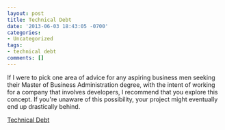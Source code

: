 ```yaml
---
layout: post
title: Technical Debt
date: '2013-06-03 18:43:05 -0700'
categories:
- Uncategorized
tags:
- technical debt
comments: []
---
```

If I were to pick one area of advice for any aspiring business men seeking their Master of Business Administration degree, with the intent of working for a company that involves developers, I recommend that you explore this concept. If you're unaware of this possibility, your project might eventually end up drastically behind.

[Technical Debt](http://en.wikipedia.org/wiki/Technical_debt)
